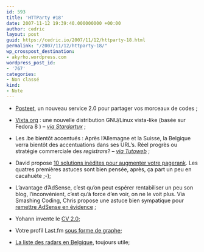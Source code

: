 ```yaml
---
id: 593
title: 'HTTParty #18'
date: 2007-11-12 19:39:40.000000000 +00:00
author: cedric
layout: post
guid: https://cedric.io/2007/11/12/httparty-18.html
permalink: "/2007/11/12/httparty-18/"
wp_crosspost_destination:
- akyrho.wordpress.com
wordpress_post_id:
- '767'
categories:
- Non classé
kind:
- Note
---
```

  * [Posteet](http://www.posteet.com), un nouveau service 2.0 pour partager vos morceaux de codes ;

  * [Vixta.org](http://www.vixta.org/) : une nouvelle distribution GNU/Linux vista-like (basée sur Fedora 8 ) &#8211; [_via Stardartux_](http://standartux.fr/index.php?post/2007/11/10/Vixtaorg-095-%3A-ca-ressemble-a-Vista-mais-cest-sous-GNU/Linux) ;

  * Les .be bientôt accentués : Après l’Allemagne et la Suisse, la Belgique verra bientôt des accentuations dans ses URL’s. Réel progrès ou stratégie commerciale des _registrars_? &#8211; [_via Tutoweb_](http://www.tutoweb.com/blog/11-11-2007/bientot-les-be-accentues/) ;

  * David propose [10 solutions inédites pour augmenter votre pagerank](http://www.biologeek.com/journal/index.php/10-solutions-inedites-pour-ameliorer-votre-pagerank). Les quatres premières astuces sont bien pensée, après, ça part un peu en cacahuète ;-);

  * L’avantage d’AdSense, c’est qu’on peut espérer rentabiliser un peu son blog, l’inconvénient, c’est qu’à force d’en voir, on ne le voit plus. Via Smashing Coding, Chris propose une astuce bien sympatique pour [remettre AdSense en évidence](http://smashingcoding.com/2007/11/04/une-integration-dadsense-reussie/) ;

  * Yohann invente le [CV 2.0](http://www.spawnrider.net/blogs/2007/10/29/un-cv-a-la-sauce-web-20/);

  * Votre profil Last.fm [sous forme de graphe](http://blog.sietch-tabr.com/index.php/post/2007/10/29/graphe-lastfm);

  * [La liste des radars en Belgique](http://spreadsheets.google.com/pub?key=pr9cC2H08y7cg2uVtGpu5eA), toujours utile;